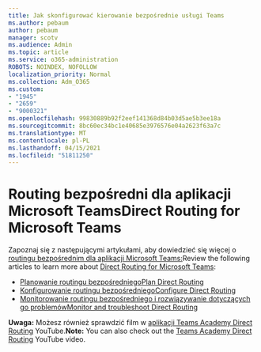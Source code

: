 ```yaml
---
title: Jak skonfigurować kierowanie bezpośrednie usługi Teams
ms.author: pebaum
author: pebaum
manager: scotv
ms.audience: Admin
ms.topic: article
ms.service: o365-administration
ROBOTS: NOINDEX, NOFOLLOW
localization_priority: Normal
ms.collection: Adm_O365
ms.custom:
- "1945"
- "2659"
- "9000321"
ms.openlocfilehash: 99830889b92f2eef141368d84b03d5ae5b3ee18a
ms.sourcegitcommit: 8bc60ec34bc1e40685e3976576e04a2623f63a7c
ms.translationtype: MT
ms.contentlocale: pl-PL
ms.lasthandoff: 04/15/2021
ms.locfileid: "51811250"
---
```

# <a name="direct-routing-for-microsoft-teams"></a><span data-ttu-id="e260f-102">Routing bezpośredni dla aplikacji Microsoft Teams</span><span class="sxs-lookup"><span data-stu-id="e260f-102">Direct Routing for Microsoft Teams</span></span>

<span data-ttu-id="e260f-103">Zapoznaj się z następującymi artykułami, aby dowiedzieć się więcej o [routingu bezpośrednim dla aplikacji Microsoft Teams:](https://docs.microsoft.com/MicrosoftTeams/direct-routing-landing-page)</span><span class="sxs-lookup"><span data-stu-id="e260f-103">Review the following articles to learn more about [Direct Routing for Microsoft Teams](https://docs.microsoft.com/MicrosoftTeams/direct-routing-landing-page):</span></span> 

- [<span data-ttu-id="e260f-104">Planowanie routingu bezpośredniego</span><span class="sxs-lookup"><span data-stu-id="e260f-104">Plan Direct Routing</span></span>](https://docs.microsoft.com/MicrosoftTeams/direct-routing-plan)
- [<span data-ttu-id="e260f-105">Konfigurowanie routingu bezpośredniego</span><span class="sxs-lookup"><span data-stu-id="e260f-105">Configure Direct Routing</span></span>](https://docs.microsoft.com/MicrosoftTeams/direct-routing-configure) 
- [<span data-ttu-id="e260f-106">Monitorowanie routingu bezpośredniego i rozwiązywanie dotyczących go problemów</span><span class="sxs-lookup"><span data-stu-id="e260f-106">Monitor and troubleshoot Direct Routing</span></span>](https://docs.microsoft.com/MicrosoftTeams/direct-routing-monitor-and-troubleshoot)

<span data-ttu-id="e260f-107">**Uwaga:** Możesz również sprawdzić film w [aplikacji Teams Academy Direct Routing](https://www.youtube.com/watch?v=1ASftX_Msb8&index=10&list=PLaSOUojkSiGnKuE30ckcjnDVkMNqDv0Vl) YouTube.</span><span class="sxs-lookup"><span data-stu-id="e260f-107">**Note:** You can also check out the [Teams Academy Direct Routing](https://www.youtube.com/watch?v=1ASftX_Msb8&index=10&list=PLaSOUojkSiGnKuE30ckcjnDVkMNqDv0Vl) YouTube video.</span></span>